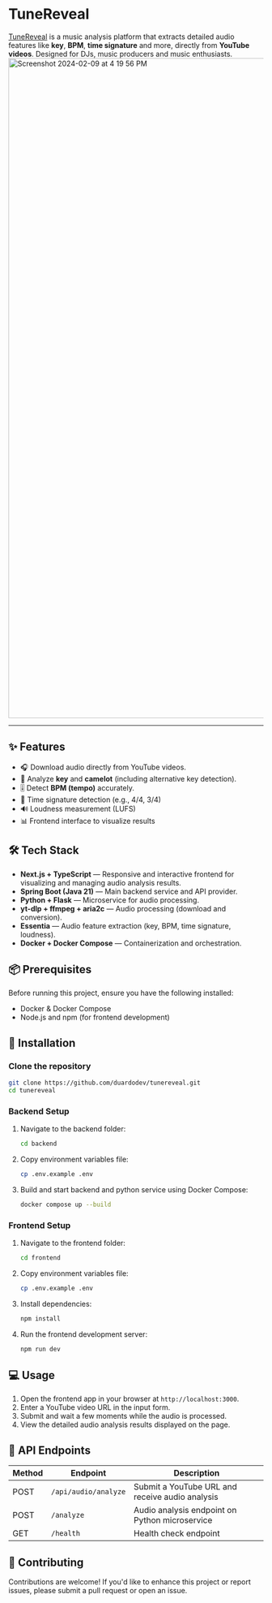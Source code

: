 # TuneReveal

[TuneReveal](https://tunereveal.vercel.app/) is a music analysis platform that extracts detailed audio features like **key**, **BPM**, **time signature** and more, directly from **YouTube videos**. Designed for DJs, music producers and music enthusiasts.
<img width="1301" alt="Screenshot 2024-02-09 at 4 19 56 PM" src="https://imgur.com/CD6laza.png">

---

## ✨ Features

- 🎧 Download audio directly from YouTube videos.
- 🎼 Analyze **key** and **camelot** (including alternative key detection).
- 🎚️ Detect **BPM (tempo)** accurately.
- 🥁 Time signature detection (e.g., 4/4, 3/4)
- 🔊 Loudness measurement (LUFS)
- 📊 Frontend interface to visualize results


## 🛠️ Tech Stack

- **Next.js + TypeScript** — Responsive and interactive frontend for visualizing and managing audio analysis results.
- **Spring Boot (Java 21)** — Main backend service and API provider.
- **Python + Flask** — Microservice for audio processing.
- **yt-dlp + ffmpeg + aria2c** — Audio processing (download and conversion).
- **Essentia** — Audio feature extraction (key, BPM, time signature, loudness).
- **Docker + Docker Compose** — Containerization and orchestration.

## 📦 Prerequisites

Before running this project, ensure you have the following installed:

- Docker & Docker Compose
- Node.js and npm (for frontend development)

## 🚀 Installation

### Clone the repository

```bash
git clone https://github.com/duardodev/tunereveal.git
cd tunereveal
```

### Backend Setup

1. Navigate to the backend folder:
   ```bash
   cd backend
   ```

2. Copy environment variables file:
   ```bash
   cp .env.example .env
   ```

3. Build and start backend and python service using Docker Compose:
   ```bash
   docker compose up --build
   ```

### Frontend Setup

1. Navigate to the frontend folder:
   ```bash
   cd frontend
   ```

2. Copy environment variables file:
   ```bash
   cp .env.example .env
   ```

2. Install dependencies:
   ```bash
   npm install
   ```

4. Run the frontend development server:
   ```bash
   npm run dev
   ```

## 💻 Usage

1. Open the frontend app in your browser at `http://localhost:3000`.
2. Enter a YouTube video URL in the input form.
3. Submit and wait a few moments while the audio is processed.
4. View the detailed audio analysis results displayed on the page.

## 📡 API Endpoints

| Method | Endpoint        | Description                                        |
|--------|----------------|----------------------------------------------------|
| POST   | `/api/audio/analyze` | Submit a YouTube URL and receive audio analysis   |
| POST   | `/analyze`     | Audio analysis endpoint on Python microservice    |
| GET    | `/health`  | Health check endpoint                              |

## 🤝 Contributing

Contributions are welcome! If you'd like to enhance this project or report issues, please submit a pull request or open an issue.
